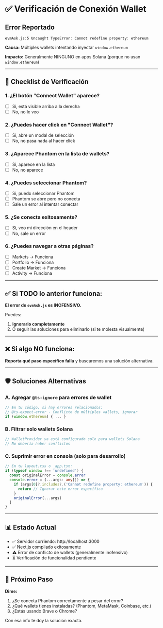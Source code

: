 # ✅ Verificación de Conexión Wallet

## Error Reportado

```
evmAsk.js:5 Uncaught TypeError: Cannot redefine property: ethereum
```

**Causa:** Múltiples wallets intentando inyectar `window.ethereum`

**Impacto:** Generalmente NINGUNO en apps Solana (porque no usan `window.ethereum`)

---

## 🧪 Checklist de Verificación

### 1. ¿El botón "Connect Wallet" aparece?

- [ ] Sí, está visible arriba a la derecha
- [ ] No, no lo veo

### 2. ¿Puedes hacer click en "Connect Wallet"?

- [ ] Sí, abre un modal de selección
- [ ] No, no pasa nada al hacer click

### 3. ¿Aparece Phantom en la lista de wallets?

- [ ] Sí, aparece en la lista
- [ ] No, no aparece

### 4. ¿Puedes seleccionar Phantom?

- [ ] Sí, puedo seleccionar Phantom
- [ ] Phantom se abre pero no conecta
- [ ] Sale un error al intentar conectar

### 5. ¿Se conecta exitosamente?

- [ ] Sí, veo mi dirección en el header
- [ ] No, sale un error

### 6. ¿Puedes navegar a otras páginas?

- [ ] Markets → Funciona
- [ ] Portfolio → Funciona
- [ ] Create Market → Funciona
- [ ] Activity → Funciona

---

## ✅ Si TODO lo anterior funciona:

**El error de `evmAsk.js` es INOFENSIVO.**

Puedes:

1. **Ignorarlo completamente**
2. O seguir las soluciones para eliminarlo (si te molesta visualmente)

---

## ❌ Si algo NO funciona:

**Reporta qué paso específico falla** y buscaremos una solución alternativa.

---

## 🛡️ Soluciones Alternativas

### A. Agregar `@ts-ignore` para errores de wallet

```typescript
// En tu código, si hay errores relacionados:
// @ts-expect-error - Conflicto de múltiples wallets, ignorar
if (window.ethereum) { ... }
```

### B. Filtrar solo wallets Solana

```typescript
// WalletProvider ya está configurado solo para wallets Solana
// No debería haber conflictos
```

### C. Suprimir error en consola (solo para desarrollo)

```typescript
// En tu layout.tsx o _app.tsx:
if (typeof window !== 'undefined') {
  const originalError = console.error
  console.error = (...args: any[]) => {
    if (args[0]?.includes?.('Cannot redefine property: ethereum')) {
      return // Ignorar este error específico
    }
    originalError(...args)
  }
}
```

---

## 📊 Estado Actual

- ✅ Servidor corriendo: http://localhost:3000
- ✅ Next.js compilado exitosamente
- ⚠️ Error de conflicto de wallets (generalmente inofensivo)
- ⏳ Verificación de funcionalidad pendiente

---

## 🎯 Próximo Paso

**Dime:**

1. ¿Se conecta Phantom correctamente a pesar del error?
2. ¿Qué wallets tienes instaladas? (Phantom, MetaMask, Coinbase, etc.)
3. ¿Estás usando Brave o Chrome?

Con esa info te doy la solución exacta.















